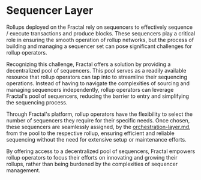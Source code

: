 # Sequencer Layer

Rollups deployed on the Fractal rely on sequencers to effectively sequence / execute transactions and produce blocks. These sequencers play a critical role in ensuring the smooth operation of rollup networks, but the process of building and managing a sequencer set can pose significant challenges for rollup operators.

Recognizing this challenge, Fractal offers a solution by providing a decentralized pool of sequencers. This pool serves as a readily available resource that rollup operators can tap into to streamline their sequencing operations. Instead of having to navigate the complexities of sourcing and managing sequencers independently, rollup operators can leverage Fractal's pool of sequencers, reducing the barrier to entry and simplifying the sequencing process.

Through Fractal's platform, rollup operators have the flexibility to select the number of sequencers they require for their specific needs. Once chosen, these sequencers are seamlessly assigned, by the [orchestration-layer.md](orchestration-layer.md "mention"), from the pool to the respective rollup, ensuring efficient and reliable sequencing without the need for extensive setup or maintenance efforts.

By offering access to a decentralized pool of sequencers, Fractal empowers rollup operators to focus their efforts on innovating and growing their rollups, rather than being burdened by the complexities of sequencer management.

